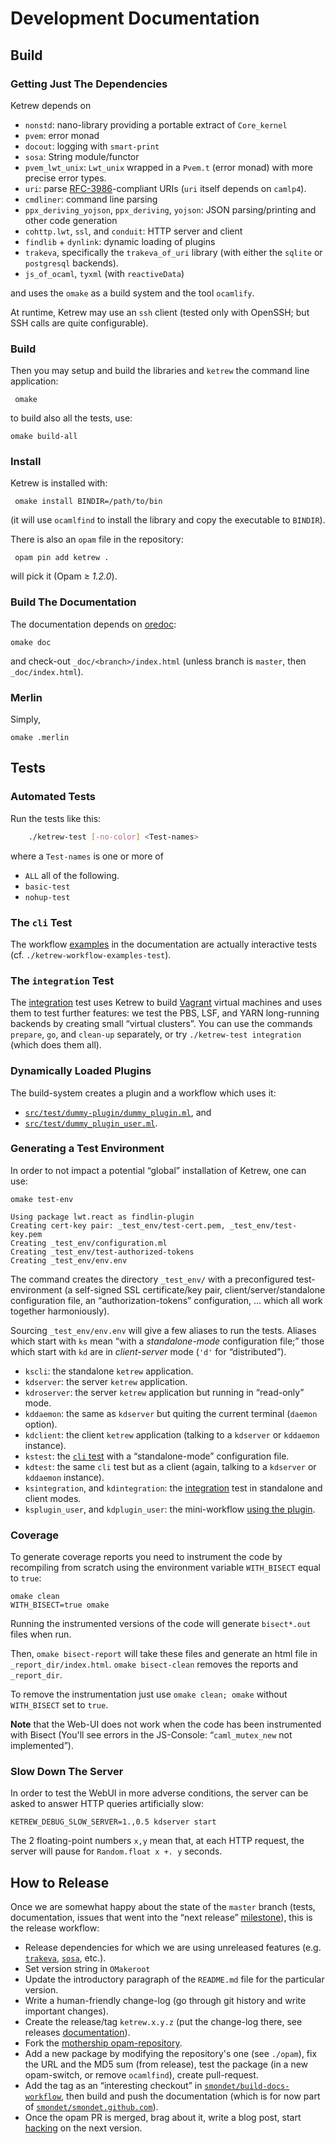 
Development Documentation
=========================

Build
-----

### Getting Just The Dependencies

Ketrew depends on

- `nonstd`: nano-library providing a portable extract of `Core_kernel`
- `pvem`: error monad
- `docout`: logging with `smart-print`
- `sosa`:  String module/functor
- `pvem_lwt_unix`: `Lwt_unix` wrapped in a `Pvem.t` (error monad) with more
  precise error types.
- `uri`: parse [RFC-3986](http://www.ietf.org/rfc/rfc3986.txt)-compliant URIs
  (`uri` itself depends on `camlp4`).
- `cmdliner`: command line parsing
- `ppx_deriving_yojson`, `ppx_deriving`, `yojson`: JSON
  parsing/printing and other code generation
- `cohttp.lwt`, `ssl`, and `conduit`: HTTP server and client
- `findlib` + `dynlink`: dynamic loading of plugins 
- `trakeva`, specifically the `trakeva_of_uri` library (with either the `sqlite`
  or `postgresql` backends).
- `js_of_ocaml`, `tyxml` (with `reactiveData`)

and uses the `omake` as a build system and the tool `ocamlify`.

At runtime, Ketrew may use an `ssh` client (tested only with OpenSSH; but SSH
calls are quite configurable).


### Build

Then you may setup and build the libraries and `ketrew` the command line
application:

     omake

to build also all the tests, use:

    omake build-all

### Install

Ketrew is installed with:

     omake install BINDIR=/path/to/bin
     
(it will use `ocamlfind` to install the library and copy the executable to
`BINDIR`).

There is also an `opam` file in the repository:

     opam pin add ketrew .

will pick it (Opam ≥ *1.2.0*).


### Build The Documentation

The documentation depends on [oredoc](https://github.com/smondet/oredoc):

    omake doc

and check-out `_doc/<branch>/index.html` (unless branch is `master`, then
`_doc/index.html`).

### Merlin

Simply,

    omake .merlin

Tests
-----

### Automated Tests

Run the tests like this:

```bash
    ./ketrew-test [-no-color] <Test-names>
```

where a `Test-names` is one or more of

- `ALL` all of the following.
- `basic-test`
- `nohup-test`


### The `cli` Test

The workflow [examples](../test/Workflow_Examples.ml) in the documentation
are actually interactive tests (cf. `./ketrew-workflow-examples-test`).

### The `integration` Test

The [integration](../test/integration.ml) test uses Ketrew to build
[Vagrant](https://github.com/mitchellh/vagrant) virtual machines and uses them
to test further features: we test the PBS, LSF, and YARN long-running backends
by creating small “virtual clusters”.
You can use the commands `prepare`, `go`, and `clean-up` separately, or try
`./ketrew-test integration` (which does them all).

### Dynamically Loaded Plugins

The build-system creates a plugin and a workflow which uses it:

- [`src/test/dummy-plugin/dummy_plugin.ml`](src/test/dummy-plugin/dummy_plugin.ml),
  and
- [`src/test/dummy_plugin_user.ml`](src/test/dummy_plugin_user.ml).

### Generating a Test Environment

In order to not impact a potential “global” installation of Ketrew, one can
use:

    omake test-env

```goodresult
Using package lwt.react as findlin-plugin
Creating cert-key pair: _test_env/test-cert.pem, _test_env/test-key.pem
Creating _test_env/configuration.ml
Creating _test_env/test-authorized-tokens
Creating _test_env/env.env
```

The command creates the directory `_test_env/` with a preconfigured
test-environment (a self-signed SSL certificate/key pair,
client/server/standalone configuration file, an “authorization-tokens”
configuration, … which all work together harmoniously).

Sourcing `_test_env/env.env` will give a few aliases to run the tests.
Aliases which start with `ks` mean “with a *standalone-mode* configuration file;”
those which start with `kd` are in *client-server* mode (`'d'` for “distributed”).

- `kscli`: the standalone `ketrew` application.
- `kdserver`: the server `ketrew` application.
- `kdroserver`: the server `ketrew` application but running in “read-only” mode.
- `kddaemon`: the same as `kdserver` but quiting the current terminal (`daemon`
  option).
- `kdclient`: the client `ketrew` application (talking to a `kdserver` or
  `kddaemon` instance).
- `kstest`: the [`cli` test](../test/Workflow_Examples.ml) with a “standalone-mode” configuration file.
- `kdtest`: the same `cli` test but as a client (again, talking to a `kdserver`
  or `kddaemon` instance).
- `ksintegration`, and `kdintegration`: the
  [integration](../test/integration.ml) test in standalone and client modes.
- `ksplugin_user`, and `kdplugin_user`: the mini-workflow
  [using the plugin](src/test/dummy_plugin_user.ml).

### Coverage

To generate coverage reports you need to instrument the code by
recompiling from scratch using the environment variable
`WITH_BISECT` equal to `true`:

    omake clean
    WITH_BISECT=true omake

Running the instrumented versions of the code will generate `bisect*.out` files
when run.

Then, `omake bisect-report` will take these files
and generate an html file in `_report_dir/index.html`. `omake bisect-clean`
removes the reports and `_report_dir`.

To remove the instrumentation just use `omake clean; omake` without
`WITH_BISECT` set to `true`.

**Note** that the Web-UI does not work when the code has been instrumented with
Bisect (You'll see errors in the JS-Console: “`caml_mutex_new` not
implemented”).

### Slow Down The Server

In order to test the WebUI in more adverse conditions, the server can be asked
to answer HTTP queries artificially slow:

    KETREW_DEBUG_SLOW_SERVER=1.,0.5 kdserver start

The 2 floating-point numbers `x,y` mean that, at each HTTP request, the server
will pause for `Random.float x +. y` seconds.

How to Release
--------------

Once we are somewhat happy about the state of the `master` branch (tests,
documentation, issues that went into the “next release”
[milestone](https://github.com/hammerlab/ketrew/milestones)), this is the
release workflow:

- Release dependencies for which we are using unreleased features
(e.g. [`trakeva`](https://github.com/smondet/trakeva),
[`sosa`](https://github.com/smondet/sosa), etc.).
- Set version string in `OMakeroot`
- Update the introductory paragraph of the `README.md` file for the particular
version.
- Write a human-friendly change-log (go through git history and write important
changes).
- Create the release/tag `ketrew.x.y.z` (put the change-log there, see
releases [documentation](https://github.com/blog/1547-release-your-software)).
- Fork the
[mothership opam-repository](https://github.com/ocaml/opam-repository).
- Add a new package by modifying the repository's one (see `./opam`),
fix the URL and the MD5 sum (from release), test the package (in a new
opam-switch, or remove `ocamlfind`), create pull-request.
- Add the tag as an “interesting checkout” in
[`smondet/build-docs-workflow`](https://github.com/smondet/build-docs-workflow),
then build and push the documentation (which is for now part of
[`smondet/smondet.github.com`](https://github.com/smondet/smondet.github.com)).
- Once the opam PR is merged, brag about it, write a blog post, start
[hacking](https://github.com/hammerlab/ketrew/issues?q=is%3Aopen+is%3Aissue)
on the next version.


